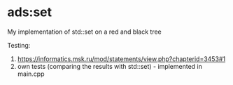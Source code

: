 # ads:set
My implementation of std::set on a red and black tree

Testing:
1. https://informatics.msk.ru/mod/statements/view.php?chapterid=3453#1
2. own tests (comparing the results with std::set) - implemented in main.cpp